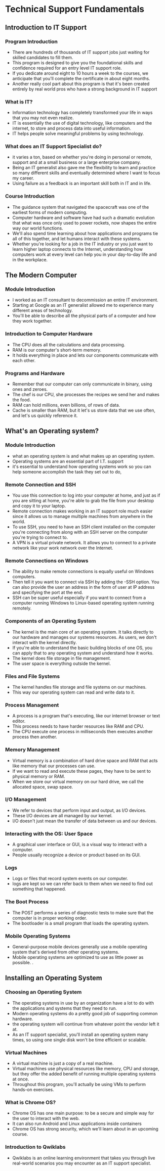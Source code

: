 # Technical Support Fundamentals
## Introduction to IT Support

### Program Introduction
- There are hundreds of thousands of IT support jobs just waiting for skilled candidates to fill them.
- This program is designed to give you the foundational skills and confidence required for an entry level IT support role. 
- If you dedicate around eight to 10 hours a week to the courses, we anticipate that you'll complete the certificate in about eight months.
- Another really cool part about this program is that it's been created entirely by real world pros who have a strong background in IT support
 ### What is IT?
- Information technology has completely transformed your life in ways that you may not even realize.
- IT is essentially the use of digital technology, like computers and the internet, to store and process data into useful information.
- IT helps people solve meaningful problems by using technology.
### What does an IT Support Specialist do?
- it varies a ton, based on whether you're doing in personal or remote, support and at a small business or a large enterprise company.
- Being an IT generalist also gave me the flexibility to learn and practice so many different skills and eventually determined where I want to focus my career.
- Using failure as a feedback is an important skill both in IT and in life.
### Course Introduction
- The guidance system that navigated the spacecraft was one of the earliest forms of modern computing. 
- Computer hardware and software have had such a dramatic evolution that what was once only used to power rockets, now shapes the entire way our world functions. 
- We'll also spend time learning about how applications and programs tie all of this together, and let humans interact with these systems.
- Whether you're looking for a job in the IT industry or you just want to learn higher laptop connects to the Internet, understanding how computers work at every level can help you in your day-to-day life and in the workplace.
## The Modern Computer

### Module Introduction
-  I worked as an IT consultant to decommission an entire IT environment. 
-  Starting at Google as an IT generalist allowed me to experience many different areas of technology.
-  You'll be able to describe all the physical parts of a computer and how they work together. 
 ### Introduction to Computer Hardware
 - The CPU does all the calculations and data processing.
 - RAM is our computer's short-term memory.
 - It holds everything in place and lets our components communicate with each other.
 ### Programs and Hardware
-  Remember that our computer can only communicate in binary, using ones and zeroes.
-  The chef is our CPU, she processes the recipes we send her and makes the food.
-  RAM can hold millions, even billions, of rows of data.
-  Cache is smaller than RAM, but it let's us store data that we use often, and let's us quickly reference it.
## What's an Operating system?

### Module Introduction
-  what an operating system is and what makes up an operating system. 
-  Operating systems are an essential part of I.T. support
- it's essential to understand how operating systems work so you can help someone accomplish the task they set out to do,
### Remote Connection and SSH
- You use this connection to log into your computer at home, and just as if you are sitting at home, you're able to grab the file from your desktop and copy it to your laptop.
- Remote connection makes working in an IT support role much easier since it allows us to manage multiple machines from anywhere in the world.
- To use SSH, you need to have an SSH client installed on the computer you're connecting from along with an SSH server on the computer you're trying to connect to.
- A VPN is a virtual private network. It allows you to connect to a private network like your work network over the Internet.  
### Remote Connections on Windows
- The ability to make remote connections is equally useful on Windows computers.
- Then tell it you want to connect via SSH by adding the -SSH option. You can also provide the user an address in the form of user at IP address and specifying the port at the end. 
- SSH can be super useful especially if you want to connect from a computer running Windows to Linux-based operating system running remotely. 
### Components of an Operating System
- The kernel is the main core of an operating system. It talks directly to our hardware and manages our systems resources. As users, we don't interact with the kernel directly. 
- If you're able to understand the basic building blocks of one OS, you can apply that to any operating system and understand how it works.
- The kernel does file storage in file management.
- The user space is everything outside the kernel.
### Files and File Systems
- The kernel handles file storage and file systems on our machines. 
- This way our operating system can read and write data to it.
### Process Management
- A process is a program that's executing, like our internet browser or text editor. 
- This process needs to have harder resources like RAM and CPU.
- The CPU execute one process in milliseconds then executes another process then another.
### Memory Management
- Virtual memory is a combination of hard drive space and RAM that acts like memory that our processes can use. 
- If we want to read and execute these pages, they have to be sent to physical memory or RAM.
- When we store our virtual memory on our hard drive, we call the allocated space, swap space. 
### I/O Management
- We refer to devices that perform input and output, as I/O devices. 
- These I/O devices are all managed by our kernel.
- I/O doesn't just mean the transfer of data between us and our devices.
### Interacting with the OS: User Space
- A graphical user interface or GUI, is a visual way to interact with a computer. 
- People usually recognize a device or product based on its GUI. 
### Logs
- Logs or files that record system events on our computer. 
- logs are kept so we can refer back to them when we need to find out something that happened.
### The Boot Process
- The POST performs a series of diagnostic tests to make sure that the computer is in proper working order. 
-  The bootloader is a small program that loads the operating system.
### Mobile Operating Systems
- General-purpose mobile devices generally use a mobile operating system that's derived from other operating systems.
- Mobile operating systems are optimized to use as little power as possible.
.

## Installing an Operating System

### Choosing an Operating System
- The operating systems in use by an organization have a lot to do with the applications and systems that they need to run.
- Modern operating systems do a pretty good job of supporting common hardware.
-  the operating system will continue from whatever point the vendor left it at.
-   As an IT support specialist, you'll install an operating system many times, so using one single disk won't be time efficient or scalable.
### Virtual Machines
- A virtual machine is just a copy of a real machine.
- Virtual machines use physical resources like memory, CPU and storage, but they offer the added benefit of running multiple operating systems at once. 
- Throughout this program, you'll actually be using VMs to perform hands-on exercises. 
### What is Chrome OS?
- Chrome OS has one main purpose: to be a secure and simple way for the user to interact with the web.
- It can also run Android and Linux applications inside containers
- Chrome OS has strong security, which we'll learn about in an upcoming course. 
### Introduction to Qwiklabs
- Qwiklabs is an online learning environment that takes you through live real-world scenarios you may encounter as an IT support specialist.

